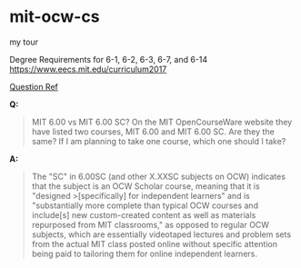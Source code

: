 # mit-ocw-cs
my tour

Degree Requirements for 6-1, 6-2, 6-3, 6-7, and 6-14
https://www.eecs.mit.edu/curriculum2017

[Question Ref](https://www.quora.com/MIT-6-00-vs-MIT-6-00-SC-On-the-MIT-OpenCourseWare-website-they-have-listed-two-courses-MIT-6-00-and-MIT-6-00-SC-Are-they-the-same-If-I-am-planning-to-take-one-course-which-one-should-I-take)

**Q:**  
> MIT 6.00 vs MIT 6.00 SC? On the MIT OpenCourseWare website they have listed two courses, MIT 6.00 and MIT 6.00 SC. Are they the same? If I am planning to take one course, which one should I take?  

**A:**  
> The \"SC\" in 6.00SC \(and other X.XXSC subjects on OCW\) indicates that the subject is an OCW Scholar course, meaning that it is "designed >\[specifically\] for independent learners" and is "substantially more complete than typical OCW courses and include\[s\] new custom-created content as well as materials repurposed from MIT classrooms," as opposed to regular OCW subjects, which are essentially videotaped lectures and problem sets from the actual MIT class posted online without specific attention being paid to tailoring them for online independent learners.
